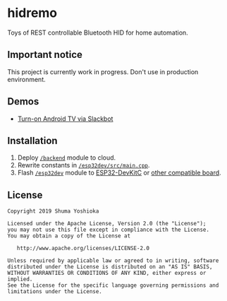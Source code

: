 # hidremo

Toys of REST controllable Bluetooth HID for home automation.

## Important notice

This project is currently work in progress. Don't use in production environment.

## Demos

- [Turn-on Android TV via Slackbot](https://twitter.com/shuma_yoshioka/status/1086584038419095552)

## Installation

1. Deploy [`/backend`](./backend) module to cloud.
2. Rewrite constants in [`/esp32dev/src/main.cpp`](./esp32dev/src/main.cpp).
3. Flash [`/esp32dev`](./esp32dev) module to [ESP32-DevKitC](http://akizukidenshi.com/catalog/g/gM-11819/) or [other compatible board](https://amzn.to/2CwFyQx).


## License

```
Copyright 2019 Shuma Yoshioka

Licensed under the Apache License, Version 2.0 (the "License");
you may not use this file except in compliance with the License.
You may obtain a copy of the License at

   http://www.apache.org/licenses/LICENSE-2.0

Unless required by applicable law or agreed to in writing, software
distributed under the License is distributed on an "AS IS" BASIS,
WITHOUT WARRANTIES OR CONDITIONS OF ANY KIND, either express or implied.
See the License for the specific language governing permissions and
limitations under the License.
```
